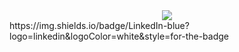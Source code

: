 <div id="header" align="center">   <img src="https://media.giphy.com/media/BjvFYeG1WIuoo/giphy.gif"/> </div>
https://img.shields.io/badge/LinkedIn-blue?logo=linkedin&logoColor=white&style=for-the-badge
